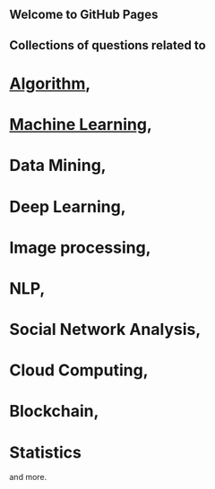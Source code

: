 ## Welcome to GitHub Pages
## Collections of questions related to 
# [Algorithm](/questions/algorithm), 
# [Machine Learning](/questions/MachineLearning), 
# Data Mining, 
# Deep Learning, 
# Image processing, 
# NLP, 
# Social Network Analysis, 
# Cloud Computing, 
# Blockchain, 
# Statistics 
and more. 

